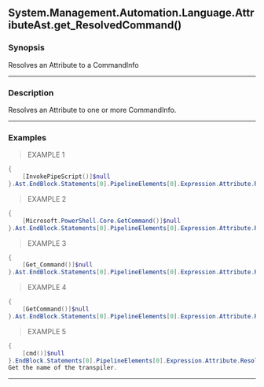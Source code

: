 System.Management.Automation.Language.AttributeAst.get_ResolvedCommand()
------------------------------------------------------------------------




### Synopsis
Resolves an Attribute to a CommandInfo



---


### Description

Resolves an Attribute to one or more CommandInfo.



---


### Examples
> EXAMPLE 1

```PowerShell
{
    [InvokePipeScript()]$null
}.Ast.EndBlock.Statements[0].PipelineElements[0].Expression.Attribute.ResolvedCommand
```
> EXAMPLE 2

```PowerShell
{
    [Microsoft.PowerShell.Core.GetCommand()]$null
}.Ast.EndBlock.Statements[0].PipelineElements[0].Expression.Attribute.ResolvedCommand
```
> EXAMPLE 3

```PowerShell
{
    [Get_Command()]$null
}.Ast.EndBlock.Statements[0].PipelineElements[0].Expression.Attribute.ResolvedCommand
```
> EXAMPLE 4

```PowerShell
{
    [GetCommand()]$null
}.Ast.EndBlock.Statements[0].PipelineElements[0].Expression.Attribute.ResolvedCommand
```
> EXAMPLE 5

```PowerShell
{
    [cmd()]$null  
}.EndBlock.Statements[0].PipelineElements[0].Expression.Attribute.ResolvedCommand
Get the name of the transpiler.
```


---
